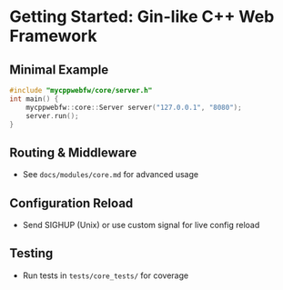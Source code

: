 # Getting Started: Gin-like C++ Web Framework

## Minimal Example
```cpp
#include "mycppwebfw/core/server.h"
int main() {
    mycppwebfw::core::Server server("127.0.0.1", "8080");
    server.run();
}
```

## Routing & Middleware
- See `docs/modules/core.md` for advanced usage

## Configuration Reload
- Send SIGHUP (Unix) or use custom signal for live config reload

## Testing
- Run tests in `tests/core_tests/` for coverage
